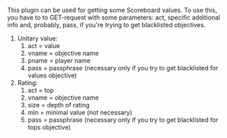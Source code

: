This plugin can be used for getting some Scoreboard values.
To use this, you have to to GET-request with some parameters: act, specific additional info and, probably, pass, if you're trying to get blacklisted objectives.
1. Unitary value:
    1) act = value
    2) vname = objective name
    3) pname = player name
    4) pass = passphrase (necessary only if you try to get blacklisted for values objective)
2. Rating:
    1) act = top
    2) vname = objective name
    3) size = depth of rating
    4) min = minimal value (not necessary)
    5) pass = passphrase (necessary only if you try to get blacklisted for tops objective)
